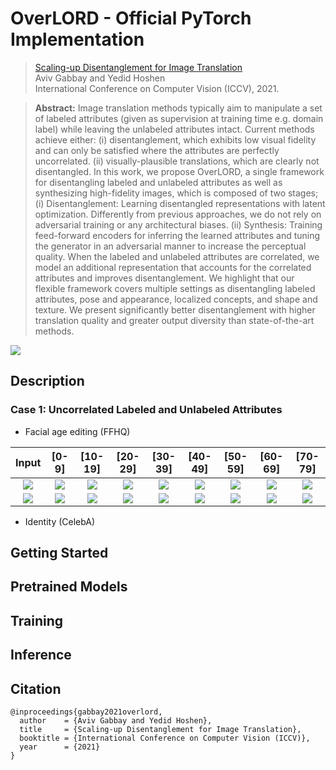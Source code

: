 # OverLORD - Official PyTorch Implementation 
> [Scaling-up Disentanglement for Image Translation](http://www.vision.huji.ac.il/overlord)  
> Aviv Gabbay and Yedid Hoshen  
> International Conference on Computer Vision (ICCV), 2021.

> **Abstract:** Image translation methods typically aim to manipulate a set of labeled attributes (given as supervision at training time e.g. domain label) while leaving the unlabeled attributes intact. Current methods achieve either: (i) disentanglement, which exhibits low visual fidelity and can only be satisfied where the attributes are perfectly uncorrelated. (ii) visually-plausible translations, which are clearly not disentangled. In this work, we propose OverLORD, a single framework for disentangling labeled and unlabeled attributes as well as synthesizing high-fidelity images, which is composed of two stages; (i) Disentanglement: Learning disentangled representations with latent optimization. Differently from previous approaches, we do not rely on adversarial training or any architectural biases. (ii) Synthesis: Training feed-forward encoders for inferring the learned attributes and tuning the generator in an adversarial manner to increase the perceptual quality. When the labeled and unlabeled attributes are correlated, we model an additional representation that accounts for the correlated attributes and improves disentanglement. We highlight that our flexible framework covers multiple settings as disentangling labeled attributes, pose and appearance, localized concepts, and shape and texture. We present significantly better disentanglement with higher translation quality and greater output diversity than state-of-the-art methods.

<a href="https://arxiv.org/abs/2103.14017" target="_blank"><img src="https://img.shields.io/badge/arXiv-2103.14017-b31b1b.svg"></a>

## Description

### Case 1: Uncorrelated Labeled and Unlabeled Attributes
- Facial age editing (FFHQ)

| Input | [0-9] | [10-19] | [20-29] | [30-39] | [40-49] | [50-59] | [60-69] | [70-79] |
|:-----:|:-----:|:-------:|:-------:|:-------:|:-------:|:-------:|:-------:|:-------:|
|   ![](http://www.vision.huji.ac.il/overlord/img/aging/a/0-0.jpg)   |   ![](http://www.vision.huji.ac.il/overlord/img/aging/a/0-1.jpg)   |    ![](http://www.vision.huji.ac.il/overlord/img/aging/a/0-2.jpg)    |    ![](http://www.vision.huji.ac.il/overlord/img/aging/a/0-3.jpg)    |    ![](http://www.vision.huji.ac.il/overlord/img/aging/a/0-4.jpg)    |    ![](http://www.vision.huji.ac.il/overlord/img/aging/a/0-5.jpg)    |    ![](http://www.vision.huji.ac.il/overlord/img/aging/a/0-6.jpg)    |    ![](http://www.vision.huji.ac.il/overlord/img/aging/a/0-7.jpg)    |    ![](http://www.vision.huji.ac.il/overlord/img/aging/a/0-8.jpg)    |
|   ![](http://www.vision.huji.ac.il/overlord/img/aging/b/0-0.jpg)   |   ![](http://www.vision.huji.ac.il/overlord/img/aging/b/0-1.jpg)   |    ![](http://www.vision.huji.ac.il/overlord/img/aging/b/0-2.jpg)    |    ![](http://www.vision.huji.ac.il/overlord/img/aging/b/0-3.jpg)    |    ![](http://www.vision.huji.ac.il/overlord/img/aging/b/0-4.jpg)    |    ![](http://www.vision.huji.ac.il/overlord/img/aging/b/0-5.jpg)    |    ![](http://www.vision.huji.ac.il/overlord/img/aging/b/0-6.jpg)    |    ![](http://www.vision.huji.ac.il/overlord/img/aging/b/0-7.jpg)    |    ![](http://www.vision.huji.ac.il/overlord/img/aging/b/0-8.jpg)    |


- Identity (CelebA)


## Getting Started

## Pretrained Models

## Training

## Inference

## Citation
```
@inproceedings{gabbay2021overlord,
  author    = {Aviv Gabbay and Yedid Hoshen},
  title     = {Scaling-up Disentanglement for Image Translation},
  booktitle = {International Conference on Computer Vision (ICCV)},
  year      = {2021}
}
```
